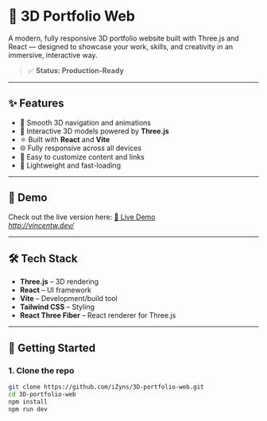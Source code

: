 # 🎨 3D Portfolio Web

A modern, fully responsive 3D portfolio website built with Three.js and React — designed to showcase your work, skills, and creativity in an immersive, interactive way.

> ✅ **Status: Production-Ready**

---

## ✨ Features

- 🧭 Smooth 3D navigation and animations
- 🎨 Interactive 3D models powered by **Three.js**
- ⚛️ Built with **React** and **Vite**
- 🌐 Fully responsive across all devices
- 💼 Easy to customize content and links
- 📁 Lightweight and fast-loading

---

## 📸 Demo

Check out the live version here: [🔗 Live Demo](#)  
*http://vincentw.dev/*

---

## 🛠️ Tech Stack

- **Three.js** – 3D rendering
- **React** – UI framework
- **Vite** – Development/build tool
- **Tailwind CSS** – Styling
- **React Three Fiber** – React renderer for Three.js

---

## 🚀 Getting Started

### 1. Clone the repo

```bash
git clone https://github.com/iZyns/3D-portfolio-web.git
cd 3D-portfolio-web
npm install
npm run dev
